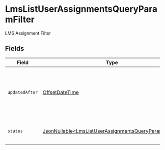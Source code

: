 # LmsListUserAssignmentsQueryParamFilter

LMS Assignment Filter


## Fields

| Field                                                                                                                      | Type                                                                                                                       | Required                                                                                                                   | Description                                                                                                                | Example                                                                                                                    |
| -------------------------------------------------------------------------------------------------------------------------- | -------------------------------------------------------------------------------------------------------------------------- | -------------------------------------------------------------------------------------------------------------------------- | -------------------------------------------------------------------------------------------------------------------------- | -------------------------------------------------------------------------------------------------------------------------- |
| `updatedAfter`                                                                                                             | [OffsetDateTime](https://docs.oracle.com/javase/8/docs/api/java/time/OffsetDateTime.html)                                  | :heavy_minus_sign:                                                                                                         | Use a string with a date to only select results updated after that given date                                              | 2020-01-01T00:00:00.000Z                                                                                                   |
| `status`                                                                                                                   | [JsonNullable\<LmsListUserAssignmentsQueryParamStatus>](../../models/operations/LmsListUserAssignmentsQueryParamStatus.md) | :heavy_minus_sign:                                                                                                         | Filter to select assignment by status                                                                                      |                                                                                                                            |